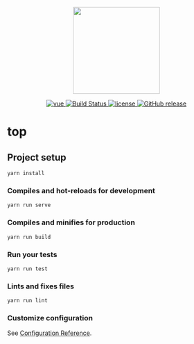 <p align="center">
  <img width="200" src="https://avatars0.githubusercontent.com/u/4010613?s=400&u=1097adef44cacf8195240754d71a2b56a2061c13&v=4">
</p>

<p align="center">
  <a href="https://github.com/vuejs/vue">
    <img src="https://img.shields.io/badge/vue-2.6.10-brightgreen.svg" alt="vue">
  </a>
  <a href="https://travis-ci.org/kaisawind/top" rel="nofollow">
    <img src="https://travis-ci.org/kaisawind/top.svg?branch=master" alt="Build Status">
  </a>
  <a href="https://github.com/kaisawind/top/blob/master/LICENSE">
    <img src="https://img.shields.io/badge/license-Apache%202-blue.svg" alt="license">
  </a>
  <a href="https://github.com/kaisawind/top/releases">
    <img src="https://img.shields.io/github/release/kaisawind/top.svg" alt="GitHub release">
  </a>
</p>

# top

## Project setup
```
yarn install
```

### Compiles and hot-reloads for development
```
yarn run serve
```

### Compiles and minifies for production
```
yarn run build
```

### Run your tests
```
yarn run test
```

### Lints and fixes files
```
yarn run lint
```

### Customize configuration
See [Configuration Reference](https://cli.vuejs.org/config/).
